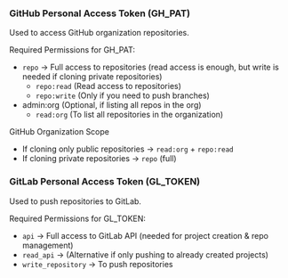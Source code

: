 ### GitHub Personal Access Token (GH_PAT)
Used to access GitHub organization repositories.

Required Permissions for GH_PAT:
- `repo` → Full access to repositories (read access is enough, but write is needed if cloning private repositories)
    - `repo:read` (Read access to repositories)
    - `repo:write` (Only if you need to push branches)
- admin:org (Optional, if listing all repos in the org)
    - `read:org` (To list all repositories in the organization)

GitHub Organization Scope
- If cloning only public repositories → `read:org` + `repo:read`
- If cloning private repositories → `repo` (full)

### GitLab Personal Access Token (GL_TOKEN)
Used to push repositories to GitLab.

Required Permissions for GL_TOKEN:
- `api` → Full access to GitLab API (needed for project creation & repo management)
- `read_api` → (Alternative if only pushing to already created projects)
- `write_repository` → To push repositories